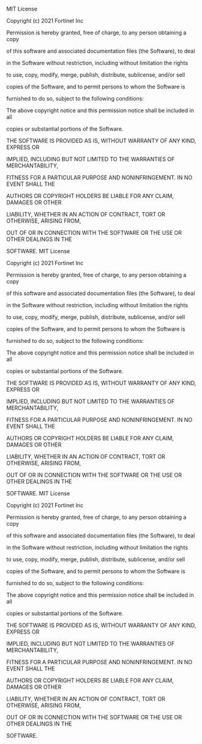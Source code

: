 MIT License







Copyright (c) 2021 Fortinet Inc







Permission is hereby granted, free of charge, to any person obtaining a copy



of this software and associated documentation files (the Software), to deal



in the Software without restriction, including without limitation the rights



to use, copy, modify, merge, publish, distribute, sublicense, and/or sell



copies of the Software, and to permit persons to whom the Software is



furnished to do so, subject to the following conditions:







The above copyright notice and this permission notice shall be included in all



copies or substantial portions of the Software.







THE SOFTWARE IS PROVIDED AS IS, WITHOUT WARRANTY OF ANY KIND, EXPRESS OR



IMPLIED, INCLUDING BUT NOT LIMITED TO THE WARRANTIES OF MERCHANTABILITY,



FITNESS FOR A PARTICULAR PURPOSE AND NONINFRINGEMENT. IN NO EVENT SHALL THE



AUTHORS OR COPYRIGHT HOLDERS BE LIABLE FOR ANY CLAIM, DAMAGES OR OTHER



LIABILITY, WHETHER IN AN ACTION OF CONTRACT, TORT OR OTHERWISE, ARISING FROM,



OUT OF OR IN CONNECTION WITH THE SOFTWARE OR THE USE OR OTHER DEALINGS IN THE



SOFTWARE.
MIT License







Copyright (c) 2021 Fortinet Inc







Permission is hereby granted, free of charge, to any person obtaining a copy



of this software and associated documentation files (the Software), to deal



in the Software without restriction, including without limitation the rights



to use, copy, modify, merge, publish, distribute, sublicense, and/or sell



copies of the Software, and to permit persons to whom the Software is



furnished to do so, subject to the following conditions:







The above copyright notice and this permission notice shall be included in all



copies or substantial portions of the Software.







THE SOFTWARE IS PROVIDED AS IS, WITHOUT WARRANTY OF ANY KIND, EXPRESS OR



IMPLIED, INCLUDING BUT NOT LIMITED TO THE WARRANTIES OF MERCHANTABILITY,



FITNESS FOR A PARTICULAR PURPOSE AND NONINFRINGEMENT. IN NO EVENT SHALL THE



AUTHORS OR COPYRIGHT HOLDERS BE LIABLE FOR ANY CLAIM, DAMAGES OR OTHER



LIABILITY, WHETHER IN AN ACTION OF CONTRACT, TORT OR OTHERWISE, ARISING FROM,



OUT OF OR IN CONNECTION WITH THE SOFTWARE OR THE USE OR OTHER DEALINGS IN THE



SOFTWARE.
MIT License







Copyright (c) 2021 Fortinet Inc







Permission is hereby granted, free of charge, to any person obtaining a copy



of this software and associated documentation files (the Software), to deal



in the Software without restriction, including without limitation the rights



to use, copy, modify, merge, publish, distribute, sublicense, and/or sell



copies of the Software, and to permit persons to whom the Software is



furnished to do so, subject to the following conditions:







The above copyright notice and this permission notice shall be included in all



copies or substantial portions of the Software.







THE SOFTWARE IS PROVIDED AS IS, WITHOUT WARRANTY OF ANY KIND, EXPRESS OR



IMPLIED, INCLUDING BUT NOT LIMITED TO THE WARRANTIES OF MERCHANTABILITY,



FITNESS FOR A PARTICULAR PURPOSE AND NONINFRINGEMENT. IN NO EVENT SHALL THE



AUTHORS OR COPYRIGHT HOLDERS BE LIABLE FOR ANY CLAIM, DAMAGES OR OTHER



LIABILITY, WHETHER IN AN ACTION OF CONTRACT, TORT OR OTHERWISE, ARISING FROM,



OUT OF OR IN CONNECTION WITH THE SOFTWARE OR THE USE OR OTHER DEALINGS IN THE



SOFTWARE.
